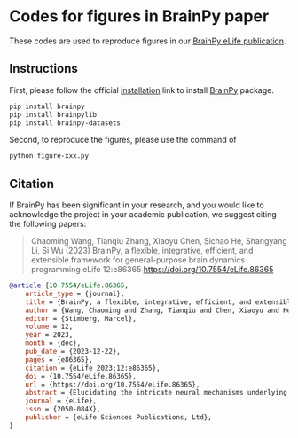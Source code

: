 # Codes for figures in BrainPy paper

These codes are used to reproduce figures in our [BrainPy eLife publication](https://doi.org/10.7554/eLife.86365). 


## Instructions

First, please follow the official [installation](https://brainpy.readthedocs.io/en/latest/quickstart/installation.html) 
link to install [BrainPy](https://github.com/brainpy/BrainPy) package. 

```bash
pip install brainpy 
pip install brainpylib
pip install brainpy-datasets
```


Second, to reproduce the figures, please use the command of 

```bash
python figure-xxx.py
```


## Citation

If BrainPy has been significant in your research, and you would like to acknowledge the project in your academic publication, we suggest citing the following papers:

> Chaoming Wang, Tianqiu Zhang, Xiaoyu Chen, Sichao He, Shangyang Li, Si Wu (2023) BrainPy, a flexible, integrative, efficient, and extensible framework for general-purpose brain dynamics programming eLife 12:e86365
> https://doi.org/10.7554/eLife.86365


```bibtex
@article {10.7554/eLife.86365,
    article_type = {journal},
    title = {BrainPy, a flexible, integrative, efficient, and extensible framework for general-purpose brain dynamics programming},
    author = {Wang, Chaoming and Zhang, Tianqiu and Chen, Xiaoyu and He, Sichao and Li, Shangyang and Wu, Si},
    editor = {Stimberg, Marcel},
    volume = 12,
    year = 2023,
    month = {dec},
    pub_date = {2023-12-22},
    pages = {e86365},
    citation = {eLife 2023;12:e86365},
    doi = {10.7554/eLife.86365},
    url = {https://doi.org/10.7554/eLife.86365},
    abstract = {Elucidating the intricate neural mechanisms underlying brain functions requires integrative brain dynamics modeling. To facilitate this process, it is crucial to develop a general-purpose programming framework that allows users to freely define neural models across multiple scales, efficiently simulate, train, and analyze model dynamics, and conveniently incorporate new modeling approaches. In response to this need, we present BrainPy. BrainPy leverages the advanced just-in-time (JIT) compilation capabilities of JAX and XLA to provide a powerful infrastructure tailored for brain dynamics programming. It offers an integrated platform for building, simulating, training, and analyzing brain dynamics models. Models defined in BrainPy can be JIT compiled into binary instructions for various devices, including Central Processing Unit (CPU), Graphics Processing Unit (GPU), and Tensor Processing Unit (TPU), which ensures high running performance comparable to native C or CUDA. Additionally, BrainPy features an extensible architecture that allows for easy expansion of new infrastructure, utilities, and machine-learning approaches. This flexibility enables researchers to incorporate cutting-edge techniques and adapt the framework to their specific needs},
    journal = {eLife},
    issn = {2050-084X},
    publisher = {eLife Sciences Publications, Ltd},
}
```    


